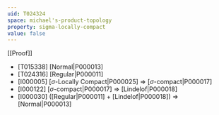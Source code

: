 ```yaml
---
uid: T024324
space: michael's-product-topology
property: sigma-locally-compact
value: false
---
```

[[Proof]]

* [T015338] [Normal|P000013]
* [T024316] [Regular|P000011]
* [I000005] [$\sigma$-Locally Compact|P000025] => [$\sigma$-compact|P000017]
* [I000122] [$\sigma$-compact|P000017] => [Lindelof|P000018]
* [I000030] ([Regular|P000011] + [Lindelof|P000018]) => [Normal|P000013]

